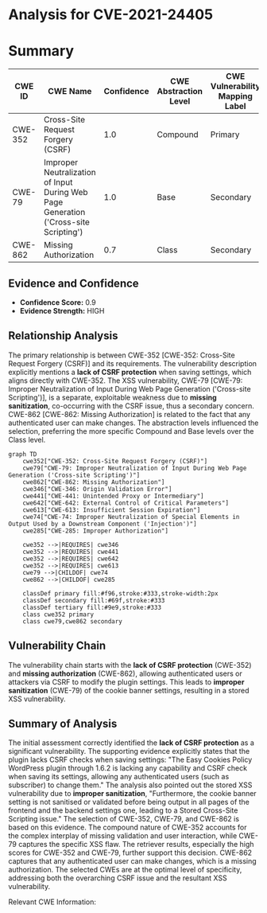 # Analysis for CVE-2021-24405

# Summary
| CWE ID | CWE Name | Confidence | CWE Abstraction Level | CWE Vulnerability Mapping Label | CWE-Vulnerability Mapping Notes |
|---|---|---|---|---|---|
| CWE-352 | Cross-Site Request Forgery (CSRF) | 1.0 | Compound | Primary | Allowed |
| CWE-79 | Improper Neutralization of Input During Web Page Generation ('Cross-site Scripting') | 1.0 | Base | Secondary | Allowed |
| CWE-862 | Missing Authorization | 0.7 | Class | Secondary | Allowed-with-Review |

## Evidence and Confidence

*   **Confidence Score:** 0.9
*   **Evidence Strength:** HIGH

## Relationship Analysis
The primary relationship is between CWE-352 [CWE-352: Cross-Site Request Forgery (CSRF)] and its requirements. The vulnerability description explicitly mentions a **lack of CSRF protection** when saving settings, which aligns directly with CWE-352. The XSS vulnerability, CWE-79 [CWE-79: Improper Neutralization of Input During Web Page Generation ('Cross-site Scripting')], is a separate, exploitable weakness due to **missing sanitization**, co-occurring with the CSRF issue, thus a secondary concern. CWE-862 [CWE-862: Missing Authorization] is related to the fact that any authenticated user can make changes. The abstraction levels influenced the selection, preferring the more specific Compound and Base levels over the Class level.

```mermaid
graph TD
    cwe352["CWE-352: Cross-Site Request Forgery (CSRF)"]
    cwe79["CWE-79: Improper Neutralization of Input During Web Page Generation ('Cross-site Scripting')"]
    cwe862["CWE-862: Missing Authorization"]
    cwe346["CWE-346: Origin Validation Error"]
    cwe441["CWE-441: Unintended Proxy or Intermediary"]
    cwe642["CWE-642: External Control of Critical Parameters"]
    cwe613["CWE-613: Insufficient Session Expiration"]
    cwe74["CWE-74: Improper Neutralization of Special Elements in Output Used by a Downstream Component ('Injection')"]
    cwe285["CWE-285: Improper Authorization"]

    cwe352 -->|REQUIRES| cwe346
    cwe352 -->|REQUIRES| cwe441
    cwe352 -->|REQUIRES| cwe642
    cwe352 -->|REQUIRES| cwe613
    cwe79 -->|CHILDOF| cwe74
    cwe862 -->|CHILDOF| cwe285

    classDef primary fill:#f96,stroke:#333,stroke-width:2px
    classDef secondary fill:#69f,stroke:#333
    classDef tertiary fill:#9e9,stroke:#333
    class cwe352 primary
    class cwe79,cwe862 secondary
```

## Vulnerability Chain
The vulnerability chain starts with the **lack of CSRF protection** (CWE-352) and **missing authorization** (CWE-862), allowing authenticated users or attackers via CSRF to modify the plugin settings. This leads to **improper sanitization** (CWE-79) of the cookie banner settings, resulting in a stored XSS vulnerability.

## Summary of Analysis
The initial assessment correctly identified the **lack of CSRF protection** as a significant vulnerability. The supporting evidence explicitly states that the plugin lacks CSRF checks when saving settings: "The Easy Cookies Policy WordPress plugin through 1.6.2 is lacking any capability and CSRF check when saving its settings, allowing any authenticated users (such as subscriber) to change them." The analysis also pointed out the stored XSS vulnerability due to **improper sanitization**, "Furthermore, the cookie banner setting is not sanitised or validated before being output in all pages of the frontend and the backend settings one, leading to a Stored Cross-Site Scripting issue." The selection of CWE-352, CWE-79, and CWE-862 is based on this evidence. The compound nature of CWE-352 accounts for the complex interplay of missing validation and user interaction, while CWE-79 captures the specific XSS flaw. The retriever results, especially the high scores for CWE-352 and CWE-79, further support this decision. CWE-862 captures that any authenticated user can make changes, which is a missing authorization. The selected CWEs are at the optimal level of specificity, addressing both the overarching CSRF issue and the resultant XSS vulnerability.

Relevant CWE Information: